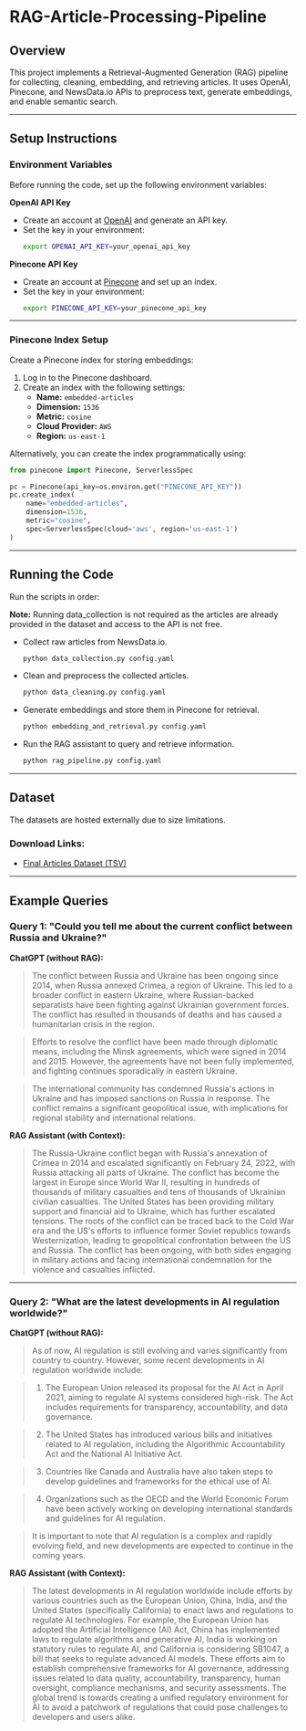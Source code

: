 # RAG-Article-Processing-Pipeline

## Overview
This project implements a Retrieval-Augmented Generation (RAG) pipeline for collecting, cleaning, embedding, and retrieving articles. It uses OpenAI, Pinecone, and NewsData.io APIs to preprocess text, generate embeddings, and enable semantic search.

---

## Setup Instructions

### Environment Variables
Before running the code, set up the following environment variables:


**OpenAI API Key**
   - Create an account at [OpenAI](https://platform.openai.com/) and generate an API key.
   - Set the key in your environment:
     ```bash
     export OPENAI_API_KEY=your_openai_api_key
     ```

**Pinecone API Key**
   - Create an account at [Pinecone](https://www.pinecone.io/) and set up an index.
   - Set the key in your environment:
     ```bash
     export PINECONE_API_KEY=your_pinecone_api_key
     ```

---

### Pinecone Index Setup
Create a Pinecone index for storing embeddings:
1. Log in to the Pinecone dashboard.
2. Create an index with the following settings:
   - **Name:** `embedded-articles`
   - **Dimension:** `1536`
   - **Metric:** `cosine`
   - **Cloud Provider:** `AWS`
   - **Region:** `us-east-1`

Alternatively, you can create the index programmatically using:
```python
from pinecone import Pinecone, ServerlessSpec

pc = Pinecone(api_key=os.environ.get("PINECONE_API_KEY"))
pc.create_index(
    name="embedded-articles",
    dimension=1536,
    metric="cosine",
    spec=ServerlessSpec(cloud='aws', region='us-east-1')
)
```

---

## Running the Code


Run the scripts in order:

**Note:** Running data_collection is not required as the articles are already provided in the dataset and access to the API is not free.

   - Collect raw articles from NewsData.io.
     ```bash
     python data_collection.py config.yaml
     ```

   - Clean and preprocess the collected articles.
     ```bash
     python data_cleaning.py config.yaml
     ```

   - Generate embeddings and store them in Pinecone for retrieval.
     ```bash
     python embedding_and_retrieval.py config.yaml
     ```

   - Run the RAG assistant to query and retrieve information.
     ```bash
     python rag_pipeline.py config.yaml
     ```

---



## Dataset
The datasets are hosted externally due to size limitations.

### Download Links:
- [Final Articles Dataset (TSV)](https://drive.google.com/your-link-here)


---
## Example Queries

### Query 1: "Could you tell me about the current conflict between Russia and Ukraine?"
**ChatGPT (without RAG):**
> The conflict between Russia and Ukraine has been ongoing since 2014, when Russia annexed Crimea, a region of Ukraine. This led to a broader conflict in eastern Ukraine, where Russian-backed separatists have been fighting against Ukrainian government forces. The conflict has resulted in thousands of deaths and has caused a humanitarian crisis in the region.

> Efforts to resolve the conflict have been made through diplomatic means, including the Minsk agreements, which were signed in 2014 and 2015. However, the agreements have not been fully implemented, and fighting continues sporadically in eastern Ukraine.

> The international community has condemned Russia's actions in Ukraine and has imposed sanctions on Russia in response. The conflict remains a significant geopolitical issue, with implications for regional stability and international relations.

**RAG Assistant (with Context):**
> The Russia-Ukraine conflict began with Russia's annexation of Crimea in 2014 and escalated significantly on February 24, 2022, with Russia attacking all parts of Ukraine. The conflict has become the largest in Europe since World War II, resulting in hundreds of thousands of military casualties and tens of thousands of Ukrainian civilian casualties. The United States has been providing military support and financial aid to Ukraine, which has further escalated tensions. The roots of the conflict can be traced back to the Cold War era and the US's efforts to influence former Soviet republics towards Westernization, leading to geopolitical confrontation between the US and Russia. The conflict has been ongoing, with both sides engaging in military actions and facing international condemnation for the violence and casualties inflicted.

---

### Query 2: "What are the latest developments in AI regulation worldwide?"
**ChatGPT (without RAG):**
> As of now, AI regulation is still evolving and varies significantly from country to country. However, some recent developments in AI regulation worldwide include:

>1. The European Union released its proposal for the AI Act in April 2021, aiming to regulate AI systems considered high-risk. The Act includes requirements for transparency, accountability, and data governance.

>2. The United States has introduced various bills and initiatives related to AI regulation, including the Algorithmic Accountability Act and the National AI Initiative Act.

>3. Countries like Canada and Australia have also taken steps to develop guidelines and frameworks for the ethical use of AI.

>4. Organizations such as the OECD and the World Economic Forum have been actively working on developing international standards and guidelines for AI regulation.

>It is important to note that AI regulation is a complex and rapidly evolving field, and new developments are expected to continue in the coming years.

**RAG Assistant (with Context):**
> The latest developments in AI regulation worldwide include efforts by various countries such as the European Union, China, India, and the United States (specifically California) to enact laws and regulations to regulate AI technologies. For example, the European Union has adopted the Artificial Intelligence (AI) Act, China has implemented laws to regulate algorithms and generative AI, India is working on statutory rules to regulate AI, and California is considering SB1047, a bill that seeks to regulate advanced AI models. These efforts aim to establish comprehensive frameworks for AI governance, addressing issues related to data quality, accountability, transparency, human 
oversight, compliance mechanisms, and security assessments. The global trend is towards creating a unified regulatory environment for AI to avoid a patchwork of regulations that could pose challenges to developers and users alike.
































